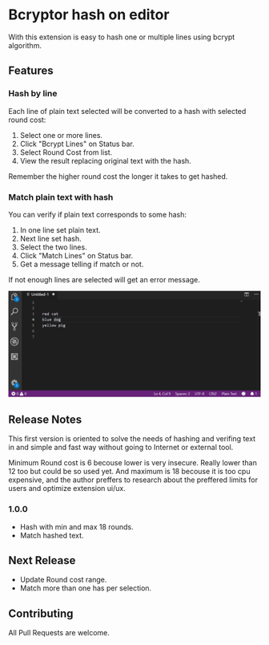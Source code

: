 # Bcryptor hash on editor

With this extension is easy to hash one or multiple lines using bcrypt algorithm.

## Features

### Hash by line

Each line of plain text selected will be converted to a hash with selected round cost:

1. Select one or more lines.
2. Click "Bcrypt Lines" on Status bar.
3. Select Round Cost from list.
4. View the result replacing original text with the hash.

Remember the higher round cost the longer it takes to get hashed.

### Match plain text with hash

You can verify if plain text corresponds to some hash:

1. In one line set plain text.
2. Next line set hash.
3. Select the two lines.
4. Click "Match Lines" on Status bar.
5. Get a message telling if match or not.

If not enough lines are selected will get an error message.

![alt text](images/usage.gif "Usage Example")

## Release Notes

This first version is oriented to solve the needs of hashing and verifing text in and simple and fast way without going to Internet or external tool.

Minimum Round cost is 6 becouse lower is very insecure. Really lower than 12 too but could be so used yet.
And maximum is 18 becouse it is too cpu expensive, and the author preffers to research about the preffered limits for users and optimize extension ui/ux.

### 1.0.0

* Hash with min and max 18 rounds.
* Match hashed text.

## Next Release

* Update Round cost range.
* Match more than one has per selection.

## Contributing

All Pull Requests are welcome.
